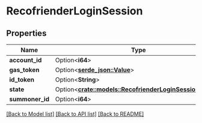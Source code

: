 # RecofrienderLoginSession

## Properties

Name | Type | Description | Notes
------------ | ------------- | ------------- | -------------
**account_id** | Option<**i64**> |  | [optional]
**gas_token** | Option<[**serde_json::Value**](.md)> |  | [optional]
**id_token** | Option<**String**> |  | [optional]
**state** | Option<[**crate::models::RecofrienderLoginSessionStates**](RecofrienderLoginSessionStates.md)> |  | [optional]
**summoner_id** | Option<**i64**> |  | [optional]

[[Back to Model list]](../README.md#documentation-for-models) [[Back to API list]](../README.md#documentation-for-api-endpoints) [[Back to README]](../README.md)


